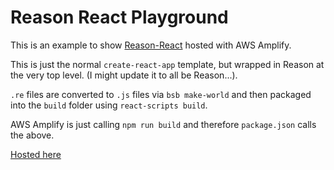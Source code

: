 # Reason React Playground

This is an example to show [Reason-React](https://reasonml.github.io/reason-react/) hosted with AWS Amplify.

This is just the normal `create-react-app` template, but wrapped in Reason at the very top level. (I might update it to all be Reason...).

`.re` files are converted to `.js` files via `bsb make-world` and then packaged into the `build` folder using `react-scripts build`.

AWS Amplify is just calling `npm run build` and therefore `package.json` calls the above.

[Hosted here](http://reason-playground-20200121115054-hostingbucket-master.s3-website-eu-west-1.amazonaws.com/)
